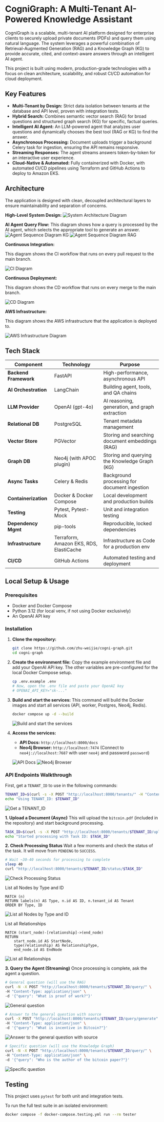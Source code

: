 # CogniGraph: A Multi-Tenant AI-Powered Knowledge Assistant

CogniGraph is a scalable, multi-tenant AI platform designed for enterprise clients to securely upload private documents (PDFs) and query them using natural language. The system leverages a powerful combination of Retrieval-Augmented Generation (RAG) and a Knowledge Graph (KG) to provide accurate, cited, and context-aware answers through an intelligent AI agent.

This project is built using modern, production-grade technologies with a focus on clean architecture, scalability, and robust CI/CD automation for cloud deployment.

## Key Features

- **Multi-Tenant by Design:** Strict data isolation between tenants at the database and API level, proven with integration tests.
- **Hybrid Search:** Combines semantic vector search (RAG) for broad questions and structured graph search (KG) for specific, factual queries.
- **Intelligent AI Agent:** An LLM-powered agent that analyzes user questions and dynamically chooses the best tool (RAG or KG) to find the answer.
- **Asynchronous Processing:** Document uploads trigger a background Celery task for ingestion, ensuring the API remains responsive.
- **Streaming Responses:** The agent streams answers token-by-token for an interactive user experience.
- **Cloud-Native & Automated:** Fully containerized with Docker, with automated CI/CD pipelines using Terraform and GitHub Actions to deploy to Amazon EKS.

## Architecture

The application is designed with clean, decoupled architectural layers to ensure maintainability and separation of concerns.

**High-Level System Design:**
![System Architecture Diagram](images/11_class_diagram.png)

**AI Agent Query Flow:**
This diagram shows how a query is processed by the AI agent, which selects the appropriate tool to generate an answer.
![Agent Sequence Diagram KG](images/12_sequence_diagram_kg.png)
![Agent Sequence Diagram RAG](images/13_sequence_diagram_rag.png)

**Continuous Integration:**

This diagram shows the CI workflow that runs on every pull request to the main branch.

![CI Diagram](images/14_ci_diagram.png)

**Continuous Deployment:**

This diagram shows the CD workflow that runs on every merge to the main branch.

![CD Diagram](images/15_cd_diagram.png)

**AWS Infrastructure:**

This diagram shows the AWS infrastructure that the application is deployed to.

![AWS Infrastructure Diagram](images/16_aws_infrastructure_diagram.png)

## Tech Stack

| Component            | Technology                                | Purpose                                        |
| -------------------- | ----------------------------------------- | ---------------------------------------------- |
| **Backend Framework**| FastAPI                                   | High-performance, asynchronous API             |
| **AI Orchestration** | LangChain                                 | Building agent, tools, and QA chains           |
| **LLM Provider**     | OpenAI (gpt-4o)                           | AI reasoning, generation, and graph extraction |
| **Relational DB**    | PostgreSQL                                | Tenant metadata management                     |
| **Vector Store**     | PGVector                                  | Storing and searching document embeddings (RAG)|
| **Graph DB**         | Neo4j (with APOC plugin)                  | Storing and querying the Knowledge Graph (KG)  |
| **Async Tasks**      | Celery & Redis                            | Background processing for document ingestion   |
| **Containerization** | Docker & Docker Compose                   | Local development and production builds        |
| **Testing**          | Pytest, Pytest-Mock                       | Unit and integration testing                   |
| **Dependency Mgmt**  | pip-tools                                 | Reproducible, locked dependencies              |
| **Infrastructure**   | Terraform, Amazon EKS, RDS, ElastiCache   | Infrastructure as Code for a production env    |
| **CI/CD**            | GitHub Actions                            | Automated testing and deployment               |

## Local Setup & Usage

### Prerequisites
- Docker and Docker Compose
- Python 3.12 (for local venv, if not using Docker exclusively)
- An OpenAI API key

### Installation

1.  **Clone the repository:**
    ```bash
    git clone https://github.com/zhu-weijie/cogni-graph.git
    cd cogni-graph
    ```

2.  **Create the environment file:**
    Copy the example environment file and add your OpenAI API key. The other variables are pre-configured for the local Docker Compose setup.
    ```bash
    cp .env.example .env
    # Now, open the .env file and paste your OpenAI key
    # OPENAI_API_KEY="sk-..."
    ```

3.  **Build and start the services:**
    This command will build the Docker images and start all services (API, worker, Postgres, Neo4j, Redis).
    ```bash
    docker compose up -d --build
    ```

    ![Build and start the services](images/01_build_and_start_the_services.png)

4.  **Access the services:**
    - **API Docs:** `http://localhost:8000/docs`
    - **Neo4j Browser:** `http://localhost:7474` (Connect to `neo4j://localhost:7687` with user `neo4j` and password `password`)

    ![API Docs](images/02_api_docs.png)
    ![Neo4j Browser](images/03_connect_to_neo4j_browser.png)

### API Endpoints Walkthrough

First, get a `TENANT_ID` to use in the following commands:
```bash
TENANT_ID=$(curl -s -X POST "http://localhost:8000/tenants/" -H "Content-Type: application/json" -d '{"name": "My Test Tenant"}' | grep -o '"id":"[^"]*' | cut -d'"' -f4)
echo "Using TENANT_ID: $TENANT_ID"
```

![Get a TENANT_ID](images/04_get_a_tenant_id.png)

**1. Upload a Document (Async)**
This will upload the `bitcoin.pdf` (included in the repository) and start background processing.
```bash
TASK_ID=$(curl -s -X POST "http://localhost:8000/tenants/$TENANT_ID/upload" -F "file=@bitcoin.pdf" | grep -o '"task_id":"[^"]*' | cut -d'"' -f4)
echo "Started processing with Task ID: $TASK_ID"
```

**2. Check Processing Status**
Wait a few moments and check the status of the task. It will move from `PENDING` to `SUCCESS`.
```bash
# Wait ~30-40 seconds for processing to complete
sleep 40
curl "http://localhost:8000/tenants/$TENANT_ID/status/$TASK_ID"
```

![Check Processing Status](images/05_check_processing_status.png)

List all Nodes by Type and ID
```cypher
MATCH (n)
RETURN labels(n) AS Type, n.id AS ID, n.tenant_id AS Tenant
ORDER BY Type, ID
```

![List all Nodes by Type and ID](images/10_list_all_nodes.png)

List all Relationships
```cypher
MATCH (start_node)-[relationship]->(end_node)
RETURN 
    start_node.id AS StartNode, 
    type(relationship) AS RelationshipType, 
    end_node.id AS EndNode
```

![List all Relationships](images/09_list_all_relationships.png)

**3. Query the Agent (Streaming)**
Once processing is complete, ask the agent a question.
```bash
# General question (will use the RAG)
curl -N -X POST "http://localhost:8000/tenants/$TENANT_ID/query/" \
-H "Content-Type: application/json" \
-d '{"query": "What is proof of work?"}'
```

![General question](images/06_query_the_agent_streaming.png)

```bash
# Answer to the general question with source
curl -X POST "http://localhost:8000/tenants/$TENANT_ID/query/generate" \
-H "Content-Type: application/json" \
-d '{"query": "What is incentive in Bitcoin?"}'
```

![Answer to the general question with source](images/08_generate_answer_with_sources.png)

```bash
# Specific question (will use the Knowledge Graph)
curl -N -X POST "http://localhost:8000/tenants/$TENANT_ID/query/" \
-H "Content-Type: application/json" \
-d '{"query": "Who is the author of the bitcoin paper?"}'
```

![Specific question](images/07_query_the_knowledge_graph.png)

## Testing

This project uses `pytest` for both unit and integration tests.

To run the full test suite in an isolated environment:
```bash
docker compose -f docker-compose.testing.yml run --rm tester
```
